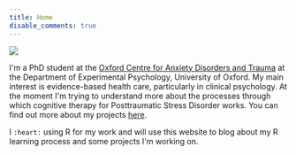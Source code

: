 ```yaml
---
title: Home
disable_comments: true
---
```


<img src="/images/portrait.png" style="max-width:20%;min-width:50px;float:top;"/>

I'm a PhD student at the [Oxford Centre for Anxiety Disorders and Trauma](https://www.psy.ox.ac.uk/research/oxford-centre-for-anxiety-disorders-and-trauma) at the Department of Experimental Psychology, University of Oxford.
My main interest is evidence-based health care, particularly in clinical psychology.
At the moment I'm trying to understand more about the processes through which cognitive therapy for Posttraumatic Stress Disorder works.
You can find out more about my projects [here](/research).

I `:heart:` using R for my work and will use this website to blog about my R learning process and some projects I'm working on.